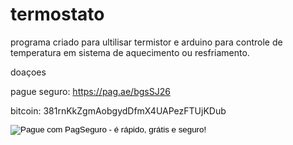 # termostato
programa criado para ultilisar termistor e arduino para controle de temperatura em sistema de aquecimento ou resfriamento.

doaçoes 

pague seguro:
https://pag.ae/bgsSJ26

bitcoin:
381rnKkZgmAobgydDfmX4UAPezFTUjKDub
<html>
  <body>
    <!-- INICIO FORMULARIO BOTAO PAGSEGURO -->
    <form action="https://pagseguro.uol.com.br/checkout/v2/donation.html" method="post">
    <!-- NÃO EDITE OS COMANDOS DAS LINHAS ABAIXO -->
    <input type="hidden" name="currency" value="BRL" />
    <input type="hidden" name="receiverEmail" value="pattrickpx99@gmail.com" />
    <input type="hidden" name="iot" value="button" />
    <input type="image" src="https://stc.pagseguro.uol.com.br/public/img/botoes/doacoes/209x48-doar-assina.gif" name="submit" alt="Pague        com PagSeguro - é rápido, grátis e seguro!" />
    </form>
    <!-- FINAL FORMULARIO BOTAO PAGSEGURO -->
  </body>
</html>
